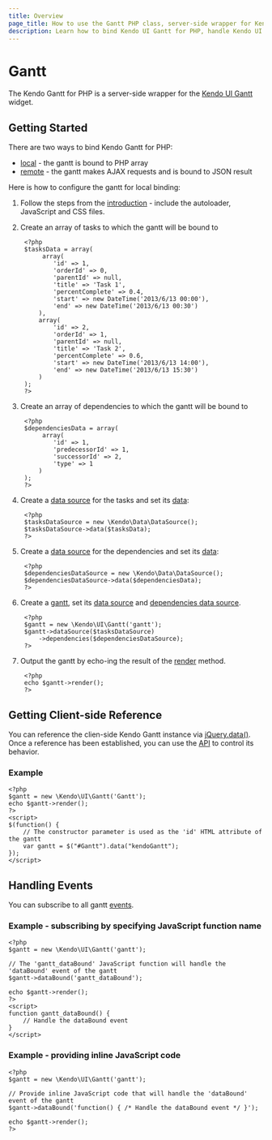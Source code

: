 ```yaml
---
title: Overview
page_title: How to use the Gantt PHP class, server-side wrapper for Kendo UI Gantt widget
description: Learn how to bind Kendo UI Gantt for PHP, handle Kendo UI Gantt Events, access an existing gantt.
---
```


# Gantt

The Kendo Gantt for PHP is a server-side wrapper for the [Kendo UI Gantt](/api/web/gantt) widget.

## Getting Started

There are two ways to bind Kendo Gantt for PHP:

* [local](/php/widgets/gantt/local-binding) - the gantt is bound to PHP array
* [remote](/php/widgets/gantt/remote-binding) - the gantt makes AJAX requests and is bound to JSON result

Here is how to configure the gantt for local binding:

1. Follow the steps from the [introduction](/php/introduction) - include the autoloader, JavaScript and CSS files.
1. Create an array of tasks to which the gantt will be bound to

        <?php
        $tasksData = array(
             array(
                'id' => 1,
                'orderId' => 0,
                'parentId' => null,
                'title' => 'Task 1',
                'percentComplete' => 0.4,
                'start' => new DateTime('2013/6/13 00:00'),
                'end' => new DateTime('2013/6/13 00:30')
            ),
            array(
                'id' => 2,
                'orderId' => 1,
                'parentId' => null,
                'title' => 'Task 2',
                'percentComplete' => 0.6,
                'start' => new DateTime('2013/6/13 14:00'),
                'end' => new DateTime('2013/6/13 15:30')
            )
        );
        ?>
1. Create an array of dependencies to which the gantt will be bound to

        <?php
        $dependenciesData = array(
             array(
                'id' => 1,
                'predecessorId' => 1,
                'successorId' => 2,
                'type' => 1
            )
        );
        ?>
1. Create a [data source](/api/php/Kendo/Data/DataSource) for the tasks and set its [data](/api/php/Kendo/Data/DataSource#data):

        <?php
        $tasksDataSource = new \Kendo\Data\DataSource();
        $tasksDataSource->data($tasksData);
        ?>
1. Create a [data source](/api/php/Kendo/Data/DataSource) for the dependencies and set its [data](/api/php/Kendo/Data/DataSource#data):

        <?php
        $dependenciesDataSource = new \Kendo\Data\DataSource();
        $dependenciesDataSource->data($dependenciesData);
        ?>
1. Create a [gantt](/api/php/Kendo/UI/Gantt), set its [data source](/api/php/Kendo/UI/Gantt#datasource) and  [dependencies data source](/api/php/Kendo/UI/Gantt#dependencies).

        <?php
        $gantt = new \Kendo\UI\Gantt('gantt');
        $gantt->dataSource($tasksDataSource)
            ->dependencies($dependenciesDataSource);
        ?>
1. Output the gantt by echo-ing the result of the [render](/api/php/Kendo/UI/Widget#render) method.

        <?php
        echo $gantt->render();
        ?>

## Getting Client-side Reference

You can reference the clien-side Kendo Gantt instance via [jQuery.data()](http://api.jquery.com/jQuery.data/).
Once a reference has been established, you can use the [API](/api/web/gantt#methods) to control its behavior.

### Example

    <?php
    $gantt = new \Kendo\UI\Gantt('Gantt');
    echo $gantt->render();
    ?>
    <script>
    $(function() {
        // The constructor parameter is used as the 'id' HTML attribute of the gantt
        var gantt = $("#Gantt").data("kendoGantt");
    });
    </script>

## Handling Events

You can subscribe to all gantt [events](/api/web/gantt#events).

### Example - subscribing by specifying JavaScript function name

    <?php
    $gantt = new \Kendo\UI\Gantt('gantt');

    // The 'gantt_dataBound' JavaScript function will handle the 'dataBound' event of the gantt
    $gantt->dataBound('gantt_dataBound');

    echo $gantt->render();
    ?>
    <script>
    function gantt_dataBound() {
        // Handle the dataBound event
    }
    </script>

### Example - providing inline JavaScript code

    <?php
    $gantt = new \Kendo\UI\Gantt('gantt');

    // Provide inline JavaScript code that will handle the 'dataBound' event of the gantt
    $gantt->dataBound('function() { /* Handle the dataBound event */ }');

    echo $gantt->render();
    ?>
